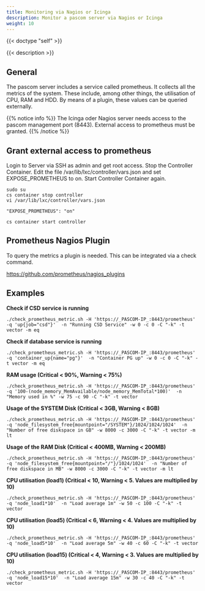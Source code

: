 ```yaml
---
title: Monitoring via Nagios or Icinga
description: Monitor a pascom server via Nagios or Icinga
weight: 10
---
```


{{< doctype "self" >}}

{{< description >}}

## General
The pascom server includes a service called prometheus. It collects all the metrics of the system. These include, among other things, the utilisation of CPU, RAM and HDD. By means of a plugin, these values can be queried externally.

{{% notice info %}}
The Icinga oder Nagios server needs access to the pascom management port (8443). External access to prometheus must be granted.
{{% /notice %}}

## Grant external access to prometheus
Login to Server via SSH as admin and get root access. Stop the Controller Container.
Edit the file /var/lib/lxc/controller/vars.json and set EXPOSE_PROMETHEUS to on. Start Controller Container again.


    sudo su
    cs container stop controller
    vi /var/lib/lxc/controller/vars.json

    "EXPOSE_PROMETHEUS": "on"

    cs container start controller



## Prometheus Nagios Plugin
To query the metrics a plugin is needed. This can be integrated via a check command.

https://github.com/prometheus/nagios_plugins

## Examples

**Check if CSD service is running**

    ./check_prometheus_metric.sh -H 'https://_PASCOM-IP_:8443/prometheus' -q 'up{job="csd"}'  -n "Running CSD Service" -w 0 -c 0 -C "-k" -t vector -m eq

**Check if database service is running**

    ./check_prometheus_metric.sh -H 'https://_PASCOM-IP_:8443/prometheus' -q 'container_up{name="pg"}'  -n "Container PG up" -w 0 -c 0 -C "-k" -t vector -m eq

**RAM usage (Critical < 90%, Warning < 75%)**

    ./check_prometheus_metric.sh -H 'https://_PASCOM-IP_:8443/prometheus' -q '100-(node_memory_MemAvailable/node_memory_MemTotal*100)'  -n "Memory used in %" -w 75 -c 90 -C "-k" -t vector

**Usage of the SYSTEM Disk (Critical < 3GB, Warning < 8GB)**

    ./check_prometheus_metric.sh -H 'https://_PASCOM-IP_:8443/prometheus' -q 'node_filesystem_free{mountpoint="/SYSTEM"}/1024/1024/1024'  -n "Number of free diskspace in GB" -w 8000 -c 3000 -C "-k" -t vector -m lt

**Usage of the RAM Disk (Critical < 400MB, Warning < 200MB)**

    ./check_prometheus_metric.sh -H 'https://_PASCOM-IP_:8443/prometheus' -q 'node_filesystem_free{mountpoint="/"}/1024/1024'  -n "Number of free diskspace in MB" -w 8000 -c 3000 -C "-k" -t vector -m lt

**CPU utilisation (load1)  (Critical < 10, Warning < 5. Values are multiplied by 10)**

    ./check_prometheus_metric.sh -H 'https://_PASCOM-IP_:8443/prometheus' -q 'node_load1*10'  -n "Load average 1m" -w 50 -c 100 -C "-k" -t vector

**CPU utilisation (load5) (Critical < 6, Warning < 4. Values are multiplied by 10)**

    ./check_prometheus_metric.sh -H 'https://_PASCOM-IP_:8443/prometheus' -q 'node_load5*10'  -n "Load average 5m" -w 40 -c 60 -C "-k" -t vector

**CPU utilisation (load15) (Critical < 4, Warning < 3. Values are multiplied by 10)**

    ./check_prometheus_metric.sh -H 'https://_PASCOM-IP_:8443/prometheus' -q 'node_load15*10'  -n "Load average 15m" -w 30 -c 40 -C "-k" -t vector
